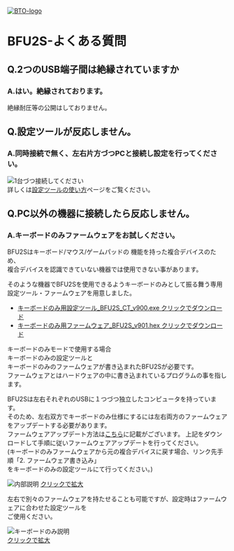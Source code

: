 [![BTO-logo](https://bit-trade-one.co.jp/wp/wp-content/uploads/2022/05/logo.png)](https://bit-trade-one.co.jp/)
# BFU2S-よくある質問

## Q.2つのUSB端子間は絶縁されていますか

### A.はい。絶縁されております。

絶縁耐圧等の公開はしておりません。

## Q.設定ツールが反応しません。

### A.同時接続で無く、左右片方づつPCと接続し設定を行ってください。


![1台づつ接続してください](https://user-images.githubusercontent.com/85532743/169960442-45e18a9a-8fe2-4459-8532-6a263235ff17.png)  
詳しくは[設定ツールの使い方](SettingTool.md)ページをご覧ください。


## Q.PC以外の機器に接続したら反応しません。

### A.キーボードのみファームウェアをお試しください。  

BFU2Sはキーボード/マウス/ゲームパッドの 機能を持った複合デバイスのため、  
複合デバイスを認識できていない機器では使用できない事があります。  
  
そのような機器でBFU2Sを使用できるようキーボードのみとして振る舞う専用設定ツール・ファームウェアを用意しました。

- [キーボードのみ用設定ツール_BFU2S_CT_v900.exe クリックでダウンロード](https://github.com/bit-trade-one/BFU2S-USBDualConnectCustomKeypad/raw/master/App/KeyboardOnly/BFU2S_CT_v900.zip)  
- [キーボードのみ用ファームウェア_BFU2S_v901.hex クリックでダウンロード](https://github.com/bit-trade-one/BFU2S-USBDualConnectCustomKeypad/raw/master/Firmware/KeyboardOnly/BFU2S_v901.zip)  

キーボードのみモードで使用する場合  
キーボードのみの設定ツールと  
キーボードのみのファームウェアが書き込まれたBFU2Sが必要です。  
ファームウェアとはハードウェアの中に書き込まれているプログラムの事を指します。  

BFU2Sは左右それぞれのUSBに１つづつ独立したコンピュータを持っています。  
そのため、左右双方でキーボードのみ仕様にするには左右両方のファームウェアをアップデートする必要があります。  
ファームウェアアップデート方法は[こちら](FirmwareUpdate.md)に記載がございます。
上記をダウンロードして手順に従いファームウェアアップデートを行ってください。  
(キーボードのみファームウェアから元の複合デバイスに戻す場合、リンク先手順「2. ファームウェア書き込み」  
をキーボードのみの設定ツールにて行ってください。)

![内部説明](https://user-images.githubusercontent.com/85532743/178431549-345b9266-52a3-413d-985d-f7f0f4925fcc.png)
[クリックで拡大](https://user-images.githubusercontent.com/85532743/178431549-345b9266-52a3-413d-985d-f7f0f4925fcc.png)  
  
  
左右で別々のファームウェアを持たせることも可能ですが、設定時はファームウェアに合わせた設定ツールを  
ご使用ください。  

![キーボードのみ説明](https://user-images.githubusercontent.com/85532743/178428018-c94cb56f-0b8b-4205-af9c-bf50155bb82e.png)  
[クリックで拡大](https://user-images.githubusercontent.com/85532743/178428018-c94cb56f-0b8b-4205-af9c-bf50155bb82e.png)


